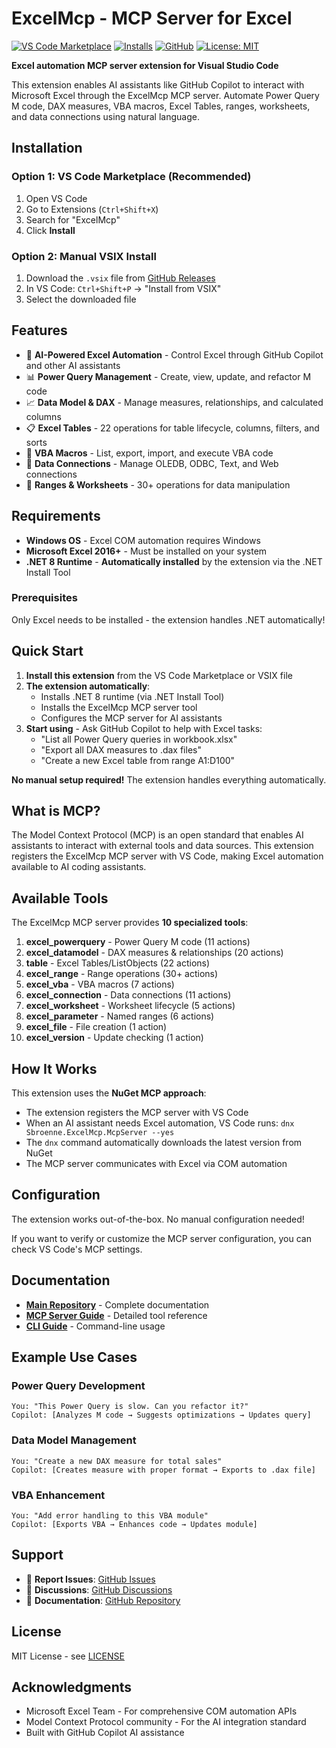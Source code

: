 # ExcelMcp - MCP Server for Excel

[![VS Code Marketplace](https://img.shields.io/visual-studio-marketplace/v/sbroenne.excelmcp?label=VS%20Code%20Marketplace)](https://marketplace.visualstudio.com/items?itemName=sbroenne.excelmcp)
[![Installs](https://img.shields.io/visual-studio-marketplace/i/sbroenne.excelmcp)](https://marketplace.visualstudio.com/items?itemName=sbroenne.excelmcp)
[![GitHub](https://img.shields.io/badge/GitHub-sbroenne%2Fmcp--server--excel-blue)](https://github.com/sbroenne/mcp-server-excel)
[![License: MIT](https://img.shields.io/badge/License-MIT-yellow.svg)](https://opensource.org/licenses/MIT)

**Excel automation MCP server extension for Visual Studio Code**

This extension enables AI assistants like GitHub Copilot to interact with Microsoft Excel through the ExcelMcp MCP server. Automate Power Query M code, DAX measures, VBA macros, Excel Tables, ranges, worksheets, and data connections using natural language.

## Installation

### Option 1: VS Code Marketplace (Recommended)

1. Open VS Code
2. Go to Extensions (`Ctrl+Shift+X`)
3. Search for "ExcelMcp"
4. Click **Install**

### Option 2: Manual VSIX Install

1. Download the `.vsix` file from [GitHub Releases](https://github.com/sbroenne/mcp-server-excel/releases)
2. In VS Code: `Ctrl+Shift+P` → "Install from VSIX"
3. Select the downloaded file

## Features

- 🤖 **AI-Powered Excel Automation** - Control Excel through GitHub Copilot and other AI assistants
- 📊 **Power Query Management** - Create, view, update, and refactor M code
- 📈 **Data Model & DAX** - Manage measures, relationships, and calculated columns
- 📋 **Excel Tables** - 22 operations for table lifecycle, columns, filters, and sorts
- 🔧 **VBA Macros** - List, export, import, and execute VBA code
- 🔌 **Data Connections** - Manage OLEDB, ODBC, Text, and Web connections
- 📐 **Ranges & Worksheets** - 30+ operations for data manipulation

## Requirements

- **Windows OS** - Excel COM automation requires Windows
- **Microsoft Excel 2016+** - Must be installed on your system
- **.NET 8 Runtime** - **Automatically installed** by the extension via the .NET Install Tool

### Prerequisites

Only Excel needs to be installed - the extension handles .NET automatically!

## Quick Start

1. **Install this extension** from the VS Code Marketplace or VSIX file
2. **The extension automatically**:
   - Installs .NET 8 runtime (via .NET Install Tool)
   - Installs the ExcelMcp MCP server tool
   - Configures the MCP server for AI assistants
3. **Start using** - Ask GitHub Copilot to help with Excel tasks:
   - "List all Power Query queries in workbook.xlsx"
   - "Export all DAX measures to .dax files"
   - "Create a new Excel table from range A1:D100"

**No manual setup required!** The extension handles everything automatically.

## What is MCP?

The Model Context Protocol (MCP) is an open standard that enables AI assistants to interact with external tools and data sources. This extension registers the ExcelMcp MCP server with VS Code, making Excel automation available to AI coding assistants.

## Available Tools

The ExcelMcp MCP server provides **10 specialized tools**:

1. **excel_powerquery** - Power Query M code (11 actions)
2. **excel_datamodel** - DAX measures & relationships (20 actions)
3. **table** - Excel Tables/ListObjects (22 actions)
4. **excel_range** - Range operations (30+ actions)
5. **excel_vba** - VBA macros (7 actions)
6. **excel_connection** - Data connections (11 actions)
7. **excel_worksheet** - Worksheet lifecycle (5 actions)
8. **excel_parameter** - Named ranges (6 actions)
9. **excel_file** - File creation (1 action)
10. **excel_version** - Update checking (1 action)

## How It Works

This extension uses the **NuGet MCP approach**:

- The extension registers the MCP server with VS Code
- When an AI assistant needs Excel automation, VS Code runs: `dnx Sbroenne.ExcelMcp.McpServer --yes`
- The `dnx` command automatically downloads the latest version from NuGet
- The MCP server communicates with Excel via COM automation

## Configuration

The extension works out-of-the-box. No manual configuration needed!

If you want to verify or customize the MCP server configuration, you can check VS Code's MCP settings.

## Documentation

- **[Main Repository](https://github.com/sbroenne/mcp-server-excel)** - Complete documentation
- **[MCP Server Guide](https://github.com/sbroenne/mcp-server-excel/blob/main/src/ExcelMcp.McpServer/README.md)** - Detailed tool reference
- **[CLI Guide](https://github.com/sbroenne/mcp-server-excel/blob/main/docs/CLI.md)** - Command-line usage

## Example Use Cases

### Power Query Development
```
You: "This Power Query is slow. Can you refactor it?"
Copilot: [Analyzes M code → Suggests optimizations → Updates query]
```

### Data Model Management
```
You: "Create a new DAX measure for total sales"
Copilot: [Creates measure with proper format → Exports to .dax file]
```

### VBA Enhancement
```
You: "Add error handling to this VBA module"
Copilot: [Exports VBA → Enhances code → Updates module]
```

## Support

- 🐛 **Report Issues**: [GitHub Issues](https://github.com/sbroenne/mcp-server-excel/issues)
- 💬 **Discussions**: [GitHub Discussions](https://github.com/sbroenne/mcp-server-excel/discussions)
- 📖 **Documentation**: [GitHub Repository](https://github.com/sbroenne/mcp-server-excel)

## License

MIT License - see [LICENSE](https://github.com/sbroenne/mcp-server-excel/blob/main/LICENSE)

## Acknowledgments

- Microsoft Excel Team - For comprehensive COM automation APIs
- Model Context Protocol community - For the AI integration standard
- Built with GitHub Copilot AI assistance
